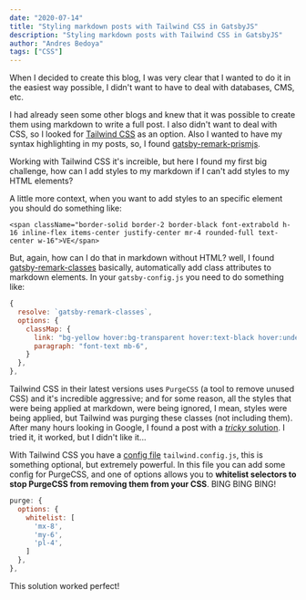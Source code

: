 ```yaml
---
date: "2020-07-14"
title: "Styling markdown posts with Tailwind CSS in GatsbyJS"
description: "Styling markdown posts with Tailwind CSS in GatsbyJS"
author: "Andres Bedoya"
tags: ["CSS"]
---
```


When I decided to create this blog, I was very clear that I wanted to do it in the easiest way possible, I didn't want to have to deal with databases, CMS, etc.

I had already seen some other blogs and knew that it was possible to create them using markdown to write a full post. I also didn't want to deal with CSS, so I looked for [Tailwind CSS](https://tailwindcss.com/) as an option. Also I wanted to have my syntax highlighting in my posts, so, I found [gatsby-remark-prismjs](https://www.gatsbyjs.org/packages/gatsby-remark-prismjs/). 

Working with Tailwind CSS it's increible, but here I found my first big challenge, how can I add styles to my markdown if I can't add styles to my HTML elements?

A little more context, when you want to add styles to an specific element you should do something like:
```
<span className="border-solid border-2 border-black font-extrabold h-16 inline-flex items-center justify-center mr-4 rounded-full text-center w-16">VE</span>
```

But, again, how can I do that in markdown without HTML? well, I found [gatsby-remark-classes](https://www.gatsbyjs.org/packages/gatsby-remark-classes/) basically, automatically add class attributes to markdown elements. In your `gatsby-config.js` you need to do something like:
```js
{
  resolve: `gatsby-remark-classes`,
  options: {
    classMap: {
      link: "bg-yellow hover:bg-transparent hover:text-black hover:underline",
      paragraph: "font-text mb-6",
    }
  },
},
```

Tailwind CSS in their latest versions uses `PurgeCSS` (a tool to remove unused CSS) and it's incredible aggressive; and for some reason, all the styles that were being applied at markdown, were being ignored, I mean, styles were being applied, but Tailwind was purging these classes (not including them). After many hours looking in Google, I found a post with a [*tricky* solution](https://tjaddison.com/blog/2019/08/styling-markdown-tailwind-gatsby/). I tried it, it worked, but I didn't like it...

With Tailwind CSS you have a [config file](https://tailwindcss.com/docs/installation#3-create-your-tailwind-config-file-optional) `tailwind.config.js`, this is something optional, but extremely powerful. In this file you can add some config for PurgeCSS, and one of options allows you to **whitelist selectors to stop PurgeCSS from removing them from your CSS**. BING BING BING! 
```js
purge: {
  options: {
    whitelist: [
      'mx-8',
      'my-6',
      'pl-4',
    ]
  },
},
```

This solution worked perfect!
